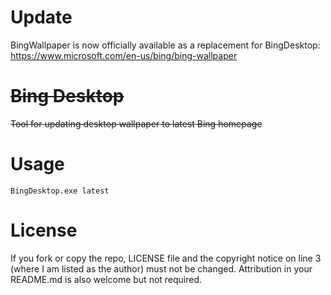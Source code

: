 # Update

BingWallpaper is now officially available as a replacement for BingDesktop: https://www.microsoft.com/en-us/bing/bing-wallpaper

# ~~Bing Desktop~~

~~Tool for updating desktop wallpaper to latest Bing homepage~~

# Usage

    BingDesktop.exe latest

# License

If you fork or copy the repo, LICENSE file and the copyright notice on line 3 (where I am listed as the author) must not be changed. Attribution in your README.md is also welcome but not required.
